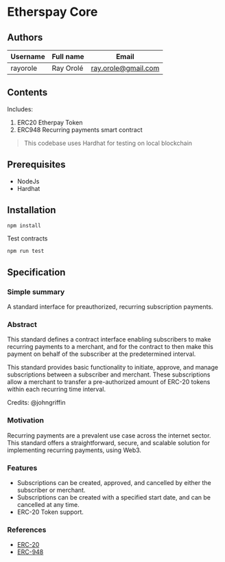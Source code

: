 # Etherspay Core

## Authors

| Username      | Full name     | Email               | 
| ------------- | ------------- | ------------------- |
| rayorole      | Ray Orolé     | ray.orole@gmail.com |



## Contents
Includes: 
1. ERC20 Etherpay Token
2. ERC948 Recurring payments smart contract


> This codebase uses Hardhat for testing on local blockchain

## Prerequisites

* NodeJs
* Hardhat

## Installation

```
npm install
```

Test contracts

```
npm run test
```

## Specification

### Simple summary
A standard interface for preauthorized, recurring subscription payments.

### Abstract
This standard defines a contract interface enabling subscribers to make recurring payments to a merchant, and for the contract to then make this payment on behalf of the subscriber at the predetermined interval.

This standard provides basic functionality to initiate, approve, and manage subscriptions between a subscriber and merchant. These subscriptions allow a merchant to transfer a pre-authorized amount of ERC-20 tokens within each recurring time interval.

Credits: @johngriffin

### Motivation
Recurring payments are a prevalent use case across the internet sector. This standard offers a straightforward, secure, and scalable solution for implementing recurring payments, using Web3.

### Features
* Subscriptions can be created, approved, and cancelled by either the subscriber or merchant.
* Subscriptions can be created with a specified start date, and can be cancelled at any time.
* ERC-20 Token support.


### References
* [ERC-20](https://eips.ethereum.org/EIPS/eip-20)
* [ERC-948](https://github.com/sb777/erc-948-draft/issues/1)

